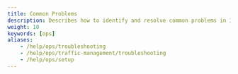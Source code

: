 ```yaml
---
title: Common Problems
description: Describes how to identify and resolve common problems in Istio.
weight: 10
keywords: [ops]
aliases:
    - /help/ops/troubleshooting
    - /help/ops/traffic-management/troubleshooting
    - /help/ops/setup
---
```


